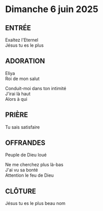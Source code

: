 # Dimanche 6 juin 2025

## ENTRÉE        
Exaltez l'Eternel  
Jésus tu es le plus  

## ADORATION        
Eliya  
Roi de mon salut

Conduit-moi dans ton intimité  
J'irai là haut  
Alors à qui  

## PRIÈRE
Tu sais satisfaire  

## OFFRANDES        
Peuple de Dieu loué  

Ne me cherchez plus là-bas  
J'ai vu sa bonté  
Attention le feu de Dieu  

## CLÔTURE    
Jésus tu es le plus beau nom
